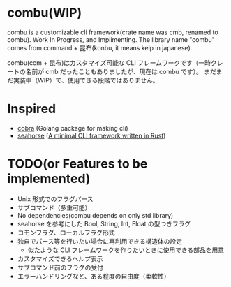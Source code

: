# combu(WIP)

combu is a customizable cli framework(crate name was cmb, renamed to combu). Work In Progress, and Implimenting.
The library name "combu" comes from command + 昆布(konbu, it means kelp in japanese).

combu(com + 昆布)はカスタマイズ可能な CLI フレームワークです（一時クレートの名前が cmb だったこともありましたが、現在は combu です）。
まだまだ実装中（WIP）で、使用できる段階ではありません。

# Inspired

- [cobra](https://github.com/spf13/cobra) (Golang package for making cli)
- [seahorse](https://github.com/ksk001100/seahorse) ([A minimal CLI framework written in Rust](https://github.com/ksk001100/seahorse/blob/master/README.md))

# TODO(or Features to be implemented)

- Unix 形式でのフラグパース
- サブコマンド（多重可能）
- No dependencies(combu depends on only std library)
- seahorse を参考にした Bool, String, Int, Float の型つきフラグ
- コモンフラグ、ローカルフラグ形式
- 独自でパース等を行いたい場合に再利用できる構造体の設定
  - 似たような CLI フレームワークを作りたいときに使用できる部品を用意
- カスタマイズできるヘルプ表示
- サブコマンド前のフラグの受付
- エラーハンドリングなど、ある程度の自由度（柔軟性）

